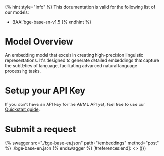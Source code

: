 [#references:start]: <> ({ "template": "openapi" })
{% hint style="info" %}
This documentation is valid for the following list of our models:
* BAAI/bge-base-en-v1.5
{% endhint %}

# Model Overview
An embedding model that excels in creating high-precision linguistic representations. It&#x27;s designed to generate detailed embeddings that capture the subtleties of language, facilitating advanced natural language processing tasks.

# Setup your API Key
If you don’t have an API key for the AI/ML API yet, feel free to use our [Quickstart guide](https://docs.aimlapi.com/quickstart/setting-up).

# Submit a request
{% swagger src="./bge-base-en.json" path="/embeddings" method="post" %}
./bge-base-en.json
{% endswagger %}
[#references:end]: <> ({})